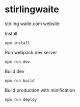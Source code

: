 # stirlingwaite
stirling waite.com website


Install

```
npm install
```

Run webpack dev server

```
npm run dev
```

Build dev

```
npm run build
```

Build production with minification

```
npm run deploy
```
